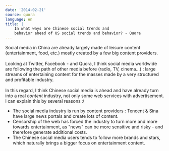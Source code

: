 ```yaml
---
date: '2014-02-21'
source: quora
language: en
title: |
    In what ways are Chinese social trends and
    behavior ahead of US social trends and behavior? - Quora
---
```


Social media in China are already largely made of leisure content
(entertainment, food, etc.) mostly created by a few big content
providers.\
\
Looking at Twitter, Facebook - and Quora, I think social media worldwide
are following the path of other media before (radio, TV, cinema\...) :
large streams of entertaining content for the masses made by a very
structured and profitable industry.\
\
In this regard, I think Chinese social media is ahead and have already
turn into a real *content* industry, not only some web services with
advertisement. I can explain this by several reasons :\

-   The social media industry is run by content providers : Tencent &
    Sina have large news portals and create lots of content.
-   Censorship of the web has forced the industry to turn more and more
    towards entertainment, as \"news\" can be more sensitive and risky -
    and therefore generate additional costs.
-   The Chinese social media users tends to follow more brands and
    stars, which naturally brings a bigger focus on entertainment
    content.
